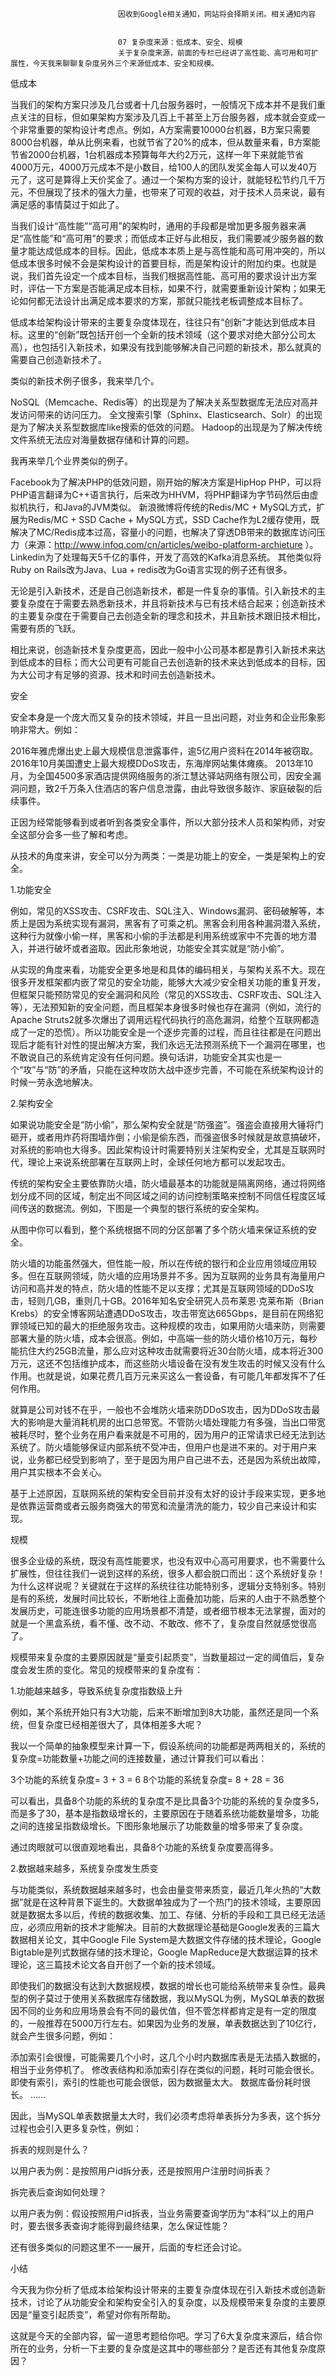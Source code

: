 
                            
                            因收到Google相关通知，网站将会择期关闭。相关通知内容
                            
                            
                            07 复杂度来源：低成本、安全、规模
                            关于复杂度来源，前面的专栏已经讲了高性能、高可用和可扩展性，今天我来聊聊复杂度另外三个来源低成本、安全和规模。

低成本

当我们的架构方案只涉及几台或者十几台服务器时，一般情况下成本并不是我们重点关注的目标，但如果架构方案涉及几百上千甚至上万台服务器，成本就会变成一个非常重要的架构设计考虑点。例如，A方案需要10000台机器，B方案只需要8000台机器，单从比例来看，也就节省了20%的成本，但从数量来看，B方案能节省2000台机器，1台机器成本预算每年大约2万元，这样一年下来就能节省4000万元，4000万元成本不是小数目，给100人的团队发奖金每人可以发40万元了，这可是算得上天价奖金了。通过一个架构方案的设计，就能轻松节约几千万元，不但展现了技术的强大力量，也带来了可观的收益，对于技术人员来说，最有满足感的事情莫过于如此了。

当我们设计“高性能”“高可用”的架构时，通用的手段都是增加更多服务器来满足“高性能”和“高可用”的要求；而低成本正好与此相反，我们需要减少服务器的数量才能达成低成本的目标。因此，低成本本质上是与高性能和高可用冲突的，所以低成本很多时候不会是架构设计的首要目标，而是架构设计的附加约束。也就是说，我们首先设定一个成本目标，当我们根据高性能、高可用的要求设计出方案时，评估一下方案是否能满足成本目标，如果不行，就需要重新设计架构；如果无论如何都无法设计出满足成本要求的方案，那就只能找老板调整成本目标了。

低成本给架构设计带来的主要复杂度体现在，往往只有“创新”才能达到低成本目标。这里的“创新”既包括开创一个全新的技术领域（这个要求对绝大部分公司太高），也包括引入新技术，如果没有找到能够解决自己问题的新技术，那么就真的需要自己创造新技术了。

类似的新技术例子很多，我来举几个。


NoSQL（Memcache、Redis等）的出现是为了解决关系型数据库无法应对高并发访问带来的访问压力。
全文搜索引擎（Sphinx、Elasticsearch、Solr）的出现是为了解决关系型数据库like搜索的低效的问题。
Hadoop的出现是为了解决传统文件系统无法应对海量数据存储和计算的问题。


我再来举几个业界类似的例子。


Facebook为了解决PHP的低效问题，刚开始的解决方案是HipHop PHP，可以将PHP语言翻译为C++语言执行，后来改为HHVM，将PHP翻译为字节码然后由虚拟机执行，和Java的JVM类似。
新浪微博将传统的Redis/MC + MySQL方式，扩展为Redis/MC + SSD Cache + MySQL方式，SSD Cache作为L2缓存使用，既解决了MC/Redis成本过高，容量小的问题，也解决了穿透DB带来的数据库访问压力（来源：http://www.infoq.com/cn/articles/weibo-platform-archieture ）。
Linkedin为了处理每天5千亿的事件，开发了高效的Kafka消息系统。
其他类似将Ruby on Rails改为Java、Lua + redis改为Go语言实现的例子还有很多。


无论是引入新技术，还是自己创造新技术，都是一件复杂的事情。引入新技术的主要复杂度在于需要去熟悉新技术，并且将新技术与已有技术结合起来；创造新技术的主要复杂度在于需要自己去创造全新的理念和技术，并且新技术跟旧技术相比，需要有质的飞跃。

相比来说，创造新技术复杂度更高，因此一般中小公司基本都是靠引入新技术来达到低成本的目标；而大公司更有可能自己去创造新的技术来达到低成本的目标，因为大公司才有足够的资源、技术和时间去创造新技术。

安全

安全本身是一个庞大而又复杂的技术领域，并且一旦出问题，对业务和企业形象影响非常大。例如：


2016年雅虎爆出史上最大规模信息泄露事件，逾5亿用户资料在2014年被窃取。
2016年10月美国遭史上最大规模DDoS攻击，东海岸网站集体瘫痪。
2013年10月，为全国4500多家酒店提供网络服务的浙江慧达驿站网络有限公司，因安全漏洞问题，致2千万条入住酒店的客户信息泄露，由此导致很多敲诈、家庭破裂的后续事件。


正因为经常能够看到或者听到各类安全事件，所以大部分技术人员和架构师，对安全这部分会多一些了解和考虑。

从技术的角度来讲，安全可以分为两类：一类是功能上的安全，一类是架构上的安全。

1.功能安全

例如，常见的XSS攻击、CSRF攻击、SQL注入、Windows漏洞、密码破解等，本质上是因为系统实现有漏洞，黑客有了可乘之机。黑客会利用各种漏洞潜入系统，这种行为就像小偷一样，黑客和小偷的手法都是利用系统或家中不完善的地方潜入，并进行破坏或者盗取。因此形象地说，功能安全其实就是“防小偷”。

从实现的角度来看，功能安全更多地是和具体的编码相关，与架构关系不大。现在很多开发框架都内嵌了常见的安全功能，能够大大减少安全相关功能的重复开发，但框架只能预防常见的安全漏洞和风险（常见的XSS攻击、CSRF攻击、SQL注入等），无法预知新的安全问题，而且框架本身很多时候也存在漏洞（例如，流行的Apache Struts2就多次爆出了调用远程代码执行的高危漏洞，给整个互联网都造成了一定的恐慌）。所以功能安全是一个逐步完善的过程，而且往往都是在问题出现后才能有针对性的提出解决方案，我们永远无法预测系统下一个漏洞在哪里，也不敢说自己的系统肯定没有任何问题。换句话讲，功能安全其实也是一个“攻”与“防”的矛盾，只能在这种攻防大战中逐步完善，不可能在系统架构设计的时候一劳永逸地解决。

2.架构安全

如果说功能安全是“防小偷”，那么架构安全就是“防强盗”。强盗会直接用大锤将门砸开，或者用炸药将围墙炸倒；小偷是偷东西，而强盗很多时候就是故意搞破坏，对系统的影响也大得多。因此架构设计时需要特别关注架构安全，尤其是互联网时代，理论上来说系统部署在互联网上时，全球任何地方都可以发起攻击。

传统的架构安全主要依靠防火墙，防火墙最基本的功能就是隔离网络，通过将网络划分成不同的区域，制定出不同区域之间的访问控制策略来控制不同信任程度区域间传送的数据流。例如，下图是一个典型的银行系统的安全架构。



从图中你可以看到，整个系统根据不同的分区部署了多个防火墙来保证系统的安全。

防火墙的功能虽然强大，但性能一般，所以在传统的银行和企业应用领域应用较多。但在互联网领域，防火墙的应用场景并不多。因为互联网的业务具有海量用户访问和高并发的特点，防火墙的性能不足以支撑；尤其是互联网领域的DDoS攻击，轻则几GB，重则几十GB。2016年知名安全研究人员布莱恩·克莱布斯（Brian Krebs）的安全博客网站遭遇DDoS攻击，攻击带宽达665Gbps，是目前在网络犯罪领域已知的最大的拒绝服务攻击。这种规模的攻击，如果用防火墙来防，则需要部署大量的防火墙，成本会很高。例如，中高端一些的防火墙价格10万元，每秒能抗住大约25GB流量，那么应对这种攻击就需要将近30台防火墙，成本将近300万元，这还不包括维护成本，而这些防火墙设备在没有发生攻击的时候又没有什么作用。也就是说，如果花费几百万元来买这么一套设备，有可能几年都发挥不了任何作用。

就算是公司对钱不在乎，一般也不会堆防火墙来防DDoS攻击，因为DDoS攻击最大的影响是大量消耗机房的出口总带宽。不管防火墙处理能力有多强，当出口带宽被耗尽时，整个业务在用户看来就是不可用的，因为用户的正常请求已经无法到达系统了。防火墙能够保证内部系统不受冲击，但用户也是进不来的。对于用户来说，业务都已经受到影响了，至于是因为用户自己进不去，还是因为系统出故障，用户其实根本不会关心。

基于上述原因，互联网系统的架构安全目前并没有太好的设计手段来实现，更多地是依靠运营商或者云服务商强大的带宽和流量清洗的能力，较少自己来设计和实现。

规模

很多企业级的系统，既没有高性能要求，也没有双中心高可用要求，也不需要什么扩展性，但往往我们一说到这样的系统，很多人都会脱口而出：这个系统好复杂！为什么这样说呢？关键就在于这样的系统往往功能特别多，逻辑分支特别多。特别是有的系统，发展时间比较长，不断地往上面叠加功能，后来的人由于不熟悉整个发展历史，可能连很多功能的应用场景都不清楚，或者细节根本无法掌握，面对的就是一个黑盒系统，看不懂、改不动、不敢改、修不了，复杂度自然就感觉很高了。

规模带来复杂度的主要原因就是“量变引起质变”，当数量超过一定的阈值后，复杂度会发生质的变化。常见的规模带来的复杂度有：

1.功能越来越多，导致系统复杂度指数级上升

例如，某个系统开始只有3大功能，后来不断增加到8大功能，虽然还是同一个系统，但复杂度已经相差很大了，具体相差多大呢？

我以一个简单的抽象模型来计算一下，假设系统间的功能都是两两相关的，系统的复杂度=功能数量+功能之间的连接数量，通过计算我们可以看出：


3个功能的系统复杂度= 3 + 3 = 6
8个功能的系统复杂度= 8 + 28 = 36


可以看出，具备8个功能的系统的复杂度不是比具备3个功能的系统的复杂度多5，而是多了30，基本是指数级增长的，主要原因在于随着系统功能数量增多，功能之间的连接呈指数级增长。下图形象地展示了功能数量的增多带来了复杂度。





通过肉眼就可以很直观地看出，具备8个功能的系统复杂度要高得多。

2.数据越来越多，系统复杂度发生质变

与功能类似，系统数据越来越多时，也会由量变带来质变，最近几年火热的“大数据”就是在这种背景下诞生的。大数据单独成为了一个热门的技术领域，主要原因就是数据太多以后，传统的数据收集、加工、存储、分析的手段和工具已经无法适应，必须应用新的技术才能解决。目前的大数据理论基础是Google发表的三篇大数据相关论文，其中Google File System是大数据文件存储的技术理论，Google Bigtable是列式数据存储的技术理论，Google MapReduce是大数据运算的技术理论，这三篇技术论文各自开创了一个新的技术领域。

即使我们的数据没有达到大数据规模，数据的增长也可能给系统带来复杂性。最典型的例子莫过于使用关系数据库存储数据，我以MySQL为例，MySQL单表的数据因不同的业务和应用场景会有不同的最优值，但不管怎样都肯定是有一定的限度的，一般推荐在5000万行左右。如果因为业务的发展，单表数据达到了10亿行，就会产生很多问题，例如：


添加索引会很慢，可能需要几个小时，这几个小时内数据库表是无法插入数据的，相当于业务停机了。
修改表结构和添加索引存在类似的问题，耗时可能会很长。
即使有索引，索引的性能也可能会很低，因为数据量太大。
数据库备份耗时很长。
……


因此，当MySQL单表数据量太大时，我们必须考虑将单表拆分为多表，这个拆分过程也会引入更多复杂性，例如：


拆表的规则是什么？


以用户表为例：是按照用户id拆分表，还是按照用户注册时间拆表？


拆完表后查询如何处理？


以用户表为例：假设按照用户id拆表，当业务需要查询学历为“本科”以上的用户时，要去很多表查询才能得到最终结果，怎么保证性能？

还有很多类似的问题这里不一一展开，后面的专栏还会讨论。

小结

今天我为你分析了低成本给架构设计带来的主要复杂度体现在引入新技术或创造新技术，讨论了从功能安全和架构安全引入的复杂度，以及规模带来复杂度的主要原因是“量变引起质变”，希望对你有所帮助。

这就是今天的全部内容，留一道思考题给你吧。学习了6大复杂度来源后，结合你所在的业务，分析一下主要的复杂度是这其中的哪些部分？是否还有其他复杂度原因？

                        
                        
                            